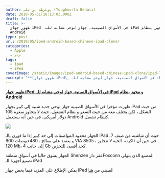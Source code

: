```yaml
---
author: يوغرطة بن علي (Youghourta Benali)
date: 2010-05-31T18:13:03.000Z
draft: false
title: >-
  ظهور جهاز iPed  في الأسواق الصينية، جهاز لوحي مشابه للـ iPad و مجهز بنظام
  Android
type: post
url: /2010/05/iped-android-based-chinese-ipad-clone/
categories:
  - Apple
  - عام
tags:
  - ipad
  - iPed
coverImage: /static/images/iped-android-based-chinese-ipad-clone/iped-lg1.jpg
excerpt: "**[ظهور جهاز iPed\_ في الأسواق الصينية، جهاز لوحي مشابه للـ iPad و مجهز بنظام Android](https://www.it-scoop.com/2010/05/iped-Android-Based-Chinese-iPad-Clone)**\n\nظهرت مؤخرا في الأسواق الصينية جهاز لوحي جديد شبيه إلى كبير بجهاز iPad من حيث الشكل ، لكن يختلف معه من حيث السعر و نظام التشغيل،"
---
```

**[ظهور جهاز iPed  في الأسواق الصينية، جهاز لوحي مشابه للـ iPad و مجهز بنظام Android](https://www.it-scoop.com/2010/05/iped-Android-Based-Chinese-iPad-Clone)**

ظهرت مؤخرا في الأسواق الصينية جهاز لوحي جديد شبيه إلى كبير بجهاز iPad من حيث الشكل ، لكن يختلف معه من حيث السعر و نظام التشغيل، حيث لا يتجاوز سعره 105 دولار أمريكي، في حين أنه يستعمل Android كنظام تشغيل.

![](/static/images/iped-android-based-chinese-ipad-clone/iped-lg1.jpg)

الجهاز محدود المواصفات إلى حد كبير إذا ما قورن بالـ iPad، حيث أن شاشته من صنف 7 بوصات 800x480 ، و يعتمد على معالج VIA 8505 ، في حين أن ذاكرته  الحية لا تتجاوز 120 Mb، إلى جانب 4 Gb كحد أقصى للتخزين.

الجهاز يسوق حاليا في أسواق منطقة Shenzen عقر دارFoxconn المصنع الذي يتولى تصنيع أجهزة الـ iPad

يمكن الإطلاع على المزيد فيما يخص جهاز iPed الصيني من [هنا](http://www.electronista.com/articles/10/05/31/iped.copies.ipad.down.to.the.packaging/)
